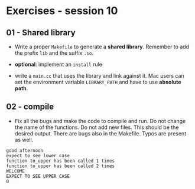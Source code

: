 # Exercises - session 10

## 01 - Shared library

- Write a proper `Makefile` to generate a **shared library**. Remember
  to add the prefix `lib` and the suffix `.so`.

- **optional**: implement an `install` rule

- write a `main.cc` that uses the library and link against it. Mac
  users can set the environment variable `LIBRARY_PATH` and have to
  use **absolute path**.


## 02 - compile

- Fix all the bugs and make the code to compile and run. Do not change
  the name of the functions. Do not add new files. This should be the
  desired output. There are bugs also in the Makefile. Typos are
  present as well.

```
good afternoon
expect to see lower case
function to_upper has been called 1 times
function to_upper has been called 2 times
WELCOME
EXPECT TO SEE UPPER CASE
0
```
